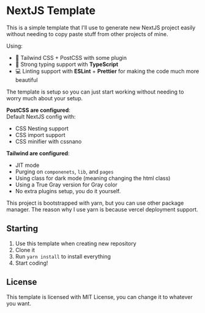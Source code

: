 # NextJS Template

This is a simple template that I'll use to generate new NextJS project easily without needing to copy paste stuff from other projects of mine.

Using:
- 🎨 Tailwind CSS + PostCSS with some plugin
- 💪 Strong typing support with **TypeScript**
- 💻 Linting support with **ESLint** + **Prettier** for making the code much more beautiful

The template is setup so you can just start working without needing to worry much about your setup.

**PostCSS are configured**:<br />
Default NextJS config with:
- CSS Nesting support
- CSS import support
- CSS minifier with cssnano

**Tailwind are configured**:<br />
- JIT mode
- Purging on `componenets`, `lib`, and `pages`
- Using class for dark mode (meaning changing the html class)
- Using a True Gray version for Gray color
- No extra plugins setup, you do it yourself.

This project is bootstrapped with yarn, but you can use other package manager. The reason why I use yarn is because vercel deployment support.

## Starting
1. Use this template when creating new repository
2. Clone it
3. Run `yarn install` to install everything
4. Start coding!

## License
This template is licensed with MIT License, you can change it to whatever you want.
